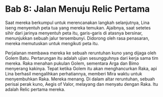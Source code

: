 # Bab 8: Jalan Menuju Relic Pertama

Saat mereka berkumpul untuk merencanakan langkah selanjutnya, Lina iseng menyentuh peta tua yang mereka temukan. Ajaibnya, saat setetes sihir dari jarinya menyentuh peta itu, garis-garis di atasnya bersinar, menunjukkan sebuah jalur tersembunyi. Didorong oleh rasa penasaran, mereka memutuskan untuk mengikuti peta itu.

Perjalanan membawa mereka ke sebuah reruntuhan kuno yang dijaga oleh Golem Batu. Pertarungan itu adalah ujian sesungguhnya dari kerja sama tim mereka. Raka menahan pukulan Golem, sementara Arga dan Bimo menyerang kakinya. Tepat ketika Golem itu akan menghancurkan Raka, api Lina berhasil mengalihkan perhatiannya, memberi Mira waktu untuk menyembuhkan Raka. Mereka menang. Di dalam altar reruntuhan, sebuah perisai perak kuno, Aegis of Valor, melayang dan menyatu dengan Raka. Itu adalah Relic pertama mereka.
